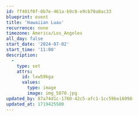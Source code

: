 ```yaml
---
id: ff401f0f-8b7e-461a-b9c8-e9cb70a8ac33
blueprint: event
title: 'Hawaiian Luau'
recurrence: none
timezone: America/Los_Angeles
all_day: false
start_date: '2024-07-02'
start_time: '11:00'
description:
  -
    type: set
    attrs:
      id: lxw59kga
      values:
        type: image
        image: img_5870.jpg
updated_by: 87a74d1c-1760-42c5-afc1-1cc59be16098
updated_at: 1719425500
---
```

